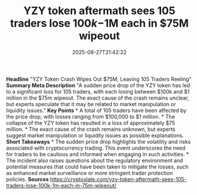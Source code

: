 ﻿---
title: "YZY token aftermath sees 105 traders lose $100k-$1M each in $75M wipeout"
date: "2025-08-27T21:42:22"
category: "Markets"
summary: ""
slug: "yzy token aftermath sees 105 traders lose 100k1m each in 75m"
source_urls:
  - "https://cryptoslate.com/yzy-token-aftermath-sees-105-traders-lose-100k-1m-each-in-75m-wipeout/"
seo:
  title: "YZY token aftermath sees 105 traders lose $100k-$1M each in $75M wipeout | Hash n Hedge"
  description: ""
  keywords: ["news", "markets", "brief"]
---
**Headline** "YZY Token Crash Wipes Out $75M, Leaving 105 Traders Reeling"  **Summary Meta Description** "A sudden price drop of the YZY token has led to a significant loss for 105 traders, with each losing between $100k and $1 million in the $75m wipeout. The exact cause of the crash remains unclear, but experts speculate that it may be related to market manipulation or liquidity issues."  **Key Points**  * A total of 105 traders have been affected by the price drop, with losses ranging from $100,000 to $1 million. * The collapse of the YZY token has resulted in a loss of approximately $75 million. * The exact cause of the crash remains unknown, but experts suggest market manipulation or liquidity issues as possible explanations.  **Short Takeaways**  * The sudden price drop highlights the volatility and risks associated with cryptocurrency trading. This event underscores the need for traders to be cautious and informed when engaging in such activities. * The incident also raises questions about the regulatory environment and potential measures that could have been taken to mitigate the losses, such as enhanced market surveillance or more stringent trader protection policies.  **Sources** https://cryptoslate.com/yzy-token-aftermath-sees-105-traders-lose-100k-1m-each-in-75m-wipeout/ 
